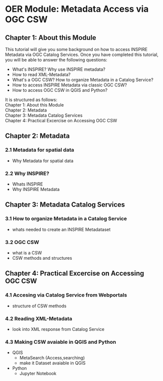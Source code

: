 # OER Module: Metadata Access via OGC CSW
## Chapter 1: About this Module
This tutorial will give you some background on how to access INSPIRE Metadata via OGC Catalog Services. Once you have completed this tutorial, you will be able to answer the following questions:

* What's INSPIRE? Why use INSPIRE metadata?
* How to read XML-Metadata?
* What's a OGC CSW? How to organize Metadata in a Catalog Service?
* How to access INSPIRE Metadata via classic OGC CSW?
* How to access OGC CSW in QGIS and Python?

It is structured as follows:  
  Chapter 1: About this Module  
  Chapter 2: Metadata  
  Chapter 3: Metadata Catalog Services  
  Chapter 4: Practical Excercise on Accessing OGC CSW

## Chapter 2: Metadata
  ### 2.1 Metadata for spatial data
  * Why Metadata for spatial data
  ### 2.2 Why INSPIRE?
  * Whats INSPIRE
  * Why INSPIRE Metadata

## Chapter 3: Metadata Catalog Services
  ### 3.1 How to organize Metadata in a Catalog Service
  * whats needed to create an INSPIRE Metadataset
  ### 3.2 OGC CSW
  * what is a CSW
  * CSW methods and structures
  
## Chapter 4: Practical Excercise on Accessing OGC CSW
  ### 4.1 Accesing via Catalog Service from Webportals
  * structure of CSW methods
  ### 4.2 Reading XML-Metadata
  * look into XML response from Catalog Service
  ### 4.3 Making CSW avaiable in QGIS and Python
  * QGIS
    * MetaSearch (Access,searching)
    * make it Dataset avaiable in QGIS
  * Python
    * Jupyter Notebook  
